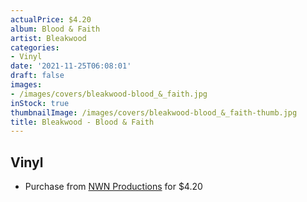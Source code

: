 ```yaml
---
actualPrice: $4.20
album: Blood & Faith
artist: Bleakwood
categories:
- Vinyl
date: '2021-11-25T06:08:01'
draft: false
images:
- /images/covers/bleakwood-blood_&_faith.jpg
inStock: true
thumbnailImage: /images/covers/bleakwood-blood_&_faith-thumb.jpg
title: Bleakwood - Blood & Faith
---
```


## Vinyl
* Purchase from [NWN Productions](http://shop.nwnprod.com/index.php?route=product/product&path=76&product_id=9088&sort=pd.name&order=ASC) for $4.20
